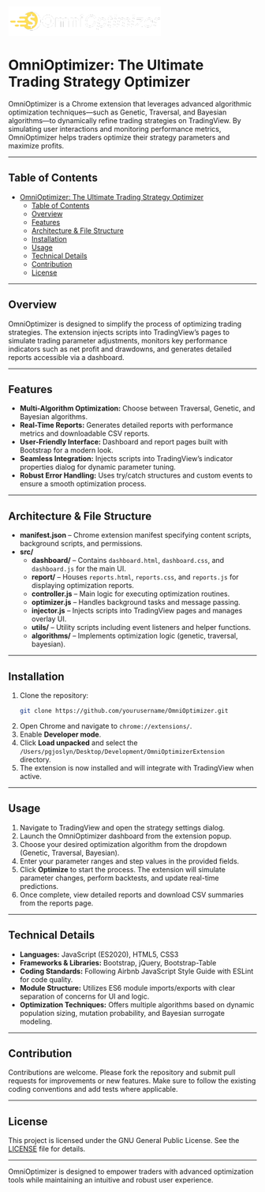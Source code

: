 ![OmniOptimizer Logo](/images/icons/OmniOptimizerLogoDark.png)

# OmniOptimizer: The Ultimate Trading Strategy Optimizer

OmniOptimizer is a Chrome extension that leverages advanced algorithmic optimization techniques—such as Genetic, Traversal, and Bayesian algorithms—to dynamically refine trading strategies on TradingView. By simulating user interactions and monitoring performance metrics, OmniOptimizer helps traders optimize their strategy parameters and maximize profits.

---

## Table of Contents

- [OmniOptimizer: The Ultimate Trading Strategy Optimizer](#omnioptimizer-the-ultimate-trading-strategy-optimizer)
  - [Table of Contents](#table-of-contents)
  - [Overview](#overview)
  - [Features](#features)
  - [Architecture \& File Structure](#architecture--file-structure)
  - [Installation](#installation)
  - [Usage](#usage)
  - [Technical Details](#technical-details)
  - [Contribution](#contribution)
  - [License](#license)

---

## Overview

OmniOptimizer is designed to simplify the process of optimizing trading strategies. The extension injects scripts into TradingView’s pages to simulate trading parameter adjustments, monitors key performance indicators such as net profit and drawdowns, and generates detailed reports accessible via a dashboard.

---

## Features

- **Multi-Algorithm Optimization:** Choose between Traversal, Genetic, and Bayesian algorithms.
- **Real-Time Reports:** Generates detailed reports with performance metrics and downloadable CSV reports.
- **User-Friendly Interface:** Dashboard and report pages built with Bootstrap for a modern look.
- **Seamless Integration:** Injects scripts into TradingView’s indicator properties dialog for dynamic parameter tuning.
- **Robust Error Handling:** Uses try/catch structures and custom events to ensure a smooth optimization process.

---

## Architecture & File Structure

- **manifest.json** – Chrome extension manifest specifying content scripts, background scripts, and permissions.
- **src/**
  - **dashboard/** – Contains `dashboard.html`, `dashboard.css`, and `dashboard.js` for the main UI.
  - **report/** – Houses `reports.html`, `reports.css`, and `reports.js` for displaying optimization reports.
  - **controller.js** – Main logic for executing optimization routines.
  - **optimizer.js** – Handles background tasks and message passing.
  - **injector.js** – Injects scripts into TradingView pages and manages overlay UI.
  - **utils/** – Utility scripts including event listeners and helper functions.
  - **algorithms/** – Implements optimization logic (genetic, traversal, bayesian).

---

## Installation

1. Clone the repository:
   ```bash
   git clone https://github.com/yourusername/OmniOptimizer.git
   ```
2. Open Chrome and navigate to `chrome://extensions/`.
3. Enable **Developer mode**.
4. Click **Load unpacked** and select the `/Users/pgjoslyn/Desktop/Development/OmniOptimizerExtension` directory.
5. The extension is now installed and will integrate with TradingView when active.

---

## Usage

1. Navigate to TradingView and open the strategy settings dialog.
2. Launch the OmniOptimizer dashboard from the extension popup.
3. Choose your desired optimization algorithm from the dropdown (Genetic, Traversal, Bayesian).
4. Enter your parameter ranges and step values in the provided fields.
5. Click **Optimize** to start the process. The extension will simulate parameter changes, perform backtests, and update real-time predictions.
6. Once complete, view detailed reports and download CSV summaries from the reports page.

---

## Technical Details

- **Languages:** JavaScript (ES2020), HTML5, CSS3
- **Frameworks & Libraries:** Bootstrap, jQuery, Bootstrap-Table
- **Coding Standards:** Following Airbnb JavaScript Style Guide with ESLint for code quality.
- **Module Structure:** Utilizes ES6 module imports/exports with clear separation of concerns for UI and logic.
- **Optimization Techniques:** Offers multiple algorithms based on dynamic population sizing, mutation probability, and Bayesian surrogate modeling.

---

## Contribution

Contributions are welcome. Please fork the repository and submit pull requests for improvements or new features. Make sure to follow the existing coding conventions and add tests where applicable.

---

## License

This project is licensed under the GNU General Public License. See the [LICENSE](LICENSE) file for details.

---

OmniOptimizer is designed to empower traders with advanced optimization tools while maintaining an intuitive and robust user experience.
